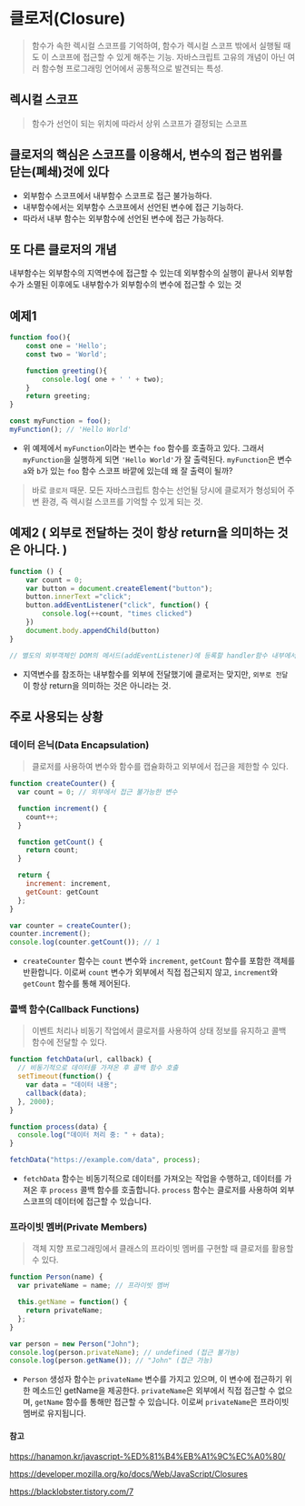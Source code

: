 # 클로저(Closure)
> 함수가 속한 렉시컬 스코프를 기억하여, 함수가 렉시컬 스코프 밖에서 실행될 때도 이 스코프에 접근할 수 있게 해주는 기능. 자바스크립트 고유의 개념이 아닌 여러 함수형 프로그래밍 언어에서 공통적으로 발견되는 특성.

## 렉시컬 스코프
> 함수가 선언이 되는 위치에 따라서 상위 스코프가 결정되는 스코프

## 클로저의 핵심은 스코프를 이용해서, 변수의 접근 범위를 닫는(폐쇄)것에 있다

* 외부함수 스코프에서 내부함수 스코프로 접근 불가능하다.
* 내부함수에서는 외부함수 스코프에서 선언된 변수에 접근 기능하다.
* 따라서 내부 함수는 외부함수에 선언된 변수에 접근 가능하다.

## 또 다른 클로저의 개념
내부함수는 외부함수의 지역변수에 접근할 수 있는데 외부함수의 실행이 끝나서 외부함수가 소멸된 이후에도 내부함수가 외부함수의 변수에 접근할 수 있는 것


## 예제1

```js
function foo(){
    const one = 'Hello';
    const two = 'World';

    function greeting(){
        console.log( one + ' ' + two);
    }
    return greeting;
}

const myFunction = foo();
myFunction(); // 'Hello World'
```

* 위 예제에서 `myFunction`이라는 변수는 `foo` 함수를 호출하고 있다. 그래서 `myFunction`을 실행하게 되면 `'Hello World'`가 잘 출력된다. `myFunction`은 변수 `a`와 `b`가 있는 `foo` 함수 스코프 바깥에 있는데 왜 잘 출력이 될까?

> 바로 `클로저` 때문. 모든 자바스크립트 함수는 선언될 당시에 클로저가 형성되어 주변 환경, 즉 렉시컬 스코프를 기억할 수 있게 되는 것.

## 예제2 ( 외부로 전달하는 것이 항상 return을 의미하는 것은 아니다. )

```js
function () {
    var count = 0;
    var button = document.createElement("button");
    button.innerText ="click";
    button.addEventListener("click", function() {
        console.log(++count, "times clicked")
    })
    document.body.appendChild(button)
}

// 별도의 외부객체인 DOM의 메서드(addEventListener)에 등록할 handler함수 내부에서 지역변수를 참조한다.
```
* 지역변수를 참조하는 내부함수를 외부에 전달했기에 클로저는 맞지만, `외부로 전달` 이 항상 return을 의미하는 것은 아니라는 것.


## 주로 사용되는 상황
### 데이터 은닉(Data Encapsulation)
> 클로저를 사용하여 변수와 함수를 캡슐화하고 외부에서 접근을 제한할 수 있다.

```js
function createCounter() {
  var count = 0; // 외부에서 접근 불가능한 변수

  function increment() {
    count++;
  }

  function getCount() {
    return count;
  }

  return {
    increment: increment,
    getCount: getCount
  };
}

var counter = createCounter();
counter.increment();
console.log(counter.getCount()); // 1

```
*  `createCounter` 함수는 `count` 변수와 `increment`, `getCount` 함수를 포함한 객체를 반환합니다. 이로써 `count` 변수가 외부에서 직접 접근되지 않고, `increment`와 `getCount` 함수를 통해 제어된다.

### 콜백 함수(Callback Functions)
> 이벤트 처리나 비동기 작업에서 클로저를 사용하여 상태 정보를 유지하고 콜백 함수에 전달할 수 있다.

```js
function fetchData(url, callback) {
  // 비동기적으로 데이터를 가져온 후 콜백 함수 호출
  setTimeout(function() {
    var data = "데이터 내용";
    callback(data);
  }, 2000);
}

function process(data) {
  console.log("데이터 처리 중: " + data);
}

fetchData("https://example.com/data", process);

```
* `fetchData` 함수는 비동기적으로 데이터를 가져오는 작업을 수행하고, 데이터를 가져온 후 `process` 콜백 함수를 호출합니다. `process` 함수는 클로저를 사용하여 외부 스코프의 데이터에 접근할 수 있습니다.

### 프라이빗 멤버(Private Members)
> 객체 지향 프로그래밍에서 클래스의 프라이빗 멤버를 구현할 때 클로저를 활용할 수 있다.

```js
function Person(name) {
  var privateName = name; // 프라이빗 멤버

  this.getName = function() {
    return privateName;
  };
}

var person = new Person("John");
console.log(person.privateName); // undefined (접근 불가능)
console.log(person.getName()); // "John" (접근 가능)

```
* `Person` 생성자 함수는 `privateName` 변수를 가지고 있으며, 이 변수에 접근하기 위한 메소드인 getName을 제공한다. `privateName`은 외부에서 직접 접근할 수 없으며, `getName` 함수를 통해만 접근할 수 있습니다. 이로써 `privateName`은 프라이빗 멤버로 유지됩니다.
#### 참고

https://hanamon.kr/javascript-%ED%81%B4%EB%A1%9C%EC%A0%80/

https://developer.mozilla.org/ko/docs/Web/JavaScript/Closures

https://blacklobster.tistory.com/7